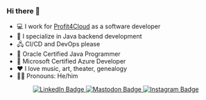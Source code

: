 ### Hi there 👋

<!--
**hbvk/hbvk** is a ✨ _special_ ✨ repository because its `README.md` (this file) appears on your GitHub profile.

Here are some ideas to get you started:

- 🔭 I’m currently working on ...
- 🌱 I’m currently learning ...
- 👯 I’m looking to collaborate on ...
- 🤔 I’m looking for help with ...
- 💬 Ask me about ...
- 📫 How to reach me: ...
- 😄 Pronouns: ...
- ⚡ Fun fact: ...
-->

- 💻 I work for [Profit4Cloud](https://profit4cloud.nl/) as a software developer
- 🔭 I specialize in Java backend development
- 🖧 CI/CD and DevOps please
- 📜 Oracle Certified Java Programmer
- 📜 Microsoft Certified Azure Developer
- ❤️ I love music, art, theater, genealogy
- 👯‍♂️ Pronouns: He/him

<div align="center" id="badges">
  <a href="https://www.linkedin.com/in/henkvankampen">
    <img src="https://img.shields.io/badge/LinkedIn-darkgreen?style=for-the-badge&logo=linkedin&logoColor=white" alt="LinkedIn Badge"/>
  </a>
  <a href="https://mastodon.social/@h_vk">
    <img src="https://shields.io/badge/Mastodon-darkgreen?style=for-the-badge&logo=Mastodon&logoColor=white" alt="Mastodon Badge"/>
  </a>
  <a href="https://instagram.com/hbvk">
    <img src="https://shields.io/badge/Instagram-darkgreen?style=for-the-badge&logo=Instagram&logoColor=white" alt="Instagram Badge"/>
  </a>
</div>

